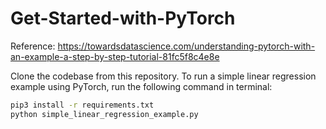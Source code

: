 # Get-Started-with-PyTorch
Reference: https://towardsdatascience.com/understanding-pytorch-with-an-example-a-step-by-step-tutorial-81fc5f8c4e8e

Clone the codebase from this repository. To run a simple linear regression example using PyTorch, run the following command in terminal:
```bash
pip3 install -r requirements.txt
python simple_linear_regression_example.py
```
